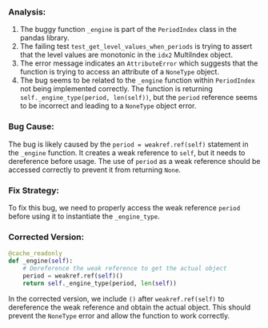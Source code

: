 ### Analysis:
1. The buggy function `_engine` is part of the `PeriodIndex` class in the pandas library.
2. The failing test `test_get_level_values_when_periods` is trying to assert that the level values are monotonic in the `idx2` MultiIndex object.
3. The error message indicates an `AttributeError` which suggests that the function is trying to access an attribute of a `NoneType` object.
4. The bug seems to be related to the `_engine` function within `PeriodIndex` not being implemented correctly. The function is returning `self._engine_type(period, len(self))`, but the `period` reference seems to be incorrect and leading to a `NoneType` object error.

### Bug Cause:
The bug is likely caused by the `period = weakref.ref(self)` statement in the `_engine` function. It creates a weak reference to `self`, but it needs to dereference before usage. The use of `period` as a weak reference should be accessed correctly to prevent it from returning `None`.

### Fix Strategy:
To fix this bug, we need to properly access the weak reference `period` before using it to instantiate the `_engine_type`.

### Corrected Version:
```python
@cache_readonly
def _engine(self):
    # Dereference the weak reference to get the actual object
    period = weakref.ref(self)()
    return self._engine_type(period, len(self))
``` 

In the corrected version, we include `()` after `weakref.ref(self)` to dereference the weak reference and obtain the actual object. This should prevent the `NoneType` error and allow the function to work correctly.